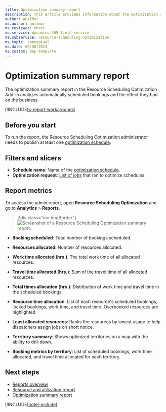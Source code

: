```yaml
---
title: Optimization summary report
description: This article provides information about the optimization summary report and the charts it contains.
author: AnilMur
ms.author: anilmur
ms.reviewer: mhart
ms.service: dynamics-365-field-service
ms.subservice: resource-scheduling-optimization
ms.topic: conceptual 
ms.date: 08/30/2024
ms.custom: bap-template 
---
```


# Optimization summary report

The optimization summary report in the Resource Scheduling Optimization Add-in analyzes automatically scheduled bookings and the effect they had on the business.

[!INCLUDE[fs-report-workarounds](../includes/fs-report-workarounds.md)]

## Before you start

To run the report, the Resource Scheduling Optimization administrator needs to publish at least one [optimization schedule](rso-optimization-schedule.md).  

## Filters and slicers

- **Schedule name**: Name of the [optimization schedule](rso-optimization-schedule.md).
- **Optimization request**: [List of jobs](rso-schedule-optimization.md#monitoring-optimization-requests) that ran to optimize schedules.

## Report metrics

To access the admin report, open **Resource Scheduling Optimization** and go to **Analytics** > **Reports**.

> [!div class="mx-imgBorder"]
> ![Screenshot of a Resource Scheduling Optimization summary report.](./media/scheduling-analytics-rso-summary.png "Screenshot of a Resource Scheduling Optimization summary report.")

- **Booking scheduled**: Total number of bookings scheduled.

- **Resources allocated**: Number of resources allocated.

- **Work time allocated (hrs.)**: The total work time of all allocated resources.

- **Travel time allocated (hrs.)**: Sum of the travel time of all allocated resources.

- **Total times allocation (hrs.)**: Distribution of work time and travel time in the scheduled bookings.

- **Resource time allocation**: List of each resource's scheduled bookings, locked bookings, work time, and travel time. Overbooked resources are highlighted.

- **Least allocated resources**: Ranks the resources by lowest usage to help dispatchers assign jobs on short notice.

- **Territory summary**: Shows optimized territories on a map with the ability to drill down.

- **Booking metrics by territory**: List of scheduled bookings, work time allocated, and travel time allocated for each territory.

## Next steps

- [Reports overview](reports.md)
- [Resource and utilization report](resource-utilization-report.md)
- [Optimization summary report](rso-optimization-summary-report.md)

[!INCLUDE[footer-include](../includes/footer-banner.md)]
